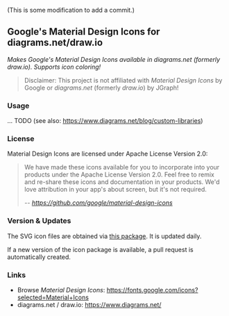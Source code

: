(This is some modification to add a commit.)

## Google's Material Design Icons for diagrams.net/draw.io

_Makes Google's Material Design Icons available in diagrams.net (formerly draw.io). Supports icon coloring!_

> Disclaimer: This project is not affiliated with _Material Design Icons_ by Google or _diagrams.net_ (formerly _draw.io_) by JGraph!

### Usage

... TODO (see also: https://www.diagrams.net/blog/custom-libraries)

### License

Material Design Icons are licensed under Apache License Version 2.0:

> We have made these icons available for you to incorporate into your products under the Apache License Version 2.0. Feel free to remix and re-share these icons and documentation in your products. We'd love attribution in your app's about screen, but it's not required.
>
> -- _https://github.com/google/material-design-icons_

### Version & Updates

The SVG icon files are obtained via [this package](https://github.com/marella/material-design-icons/tree/main/svg). It is updated daily.

If a new version of the icon package is available, a pull request is automatically created. 

### Links

- Browse _Material Design Icons_: https://fonts.google.com/icons?selected=Material+Icons
- diagrams.net / draw.io: https://www.diagrams.net/
